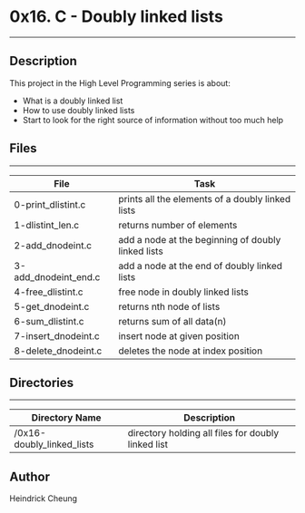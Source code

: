 # 0x16. C - Doubly linked lists
---
## Description

This project in the High Level Programming series is about:
* What is a doubly linked list
* How to use doubly linked lists
* Start to look for the right source of information without too much help

## Files
---
File|Task
---|---
0-print_dlistint.c | prints all the elements of a doubly linked lists
1-dlistint_len.c | returns number of elements
2-add_dnodeint.c | add a node at the beginning of doubly linked lists
3-add_dnodeint_end.c | add a node at the end of doubly linked lists
4-free_dlistint.c | free node in doubly linked lists
5-get_dnodeint.c | returns nth node of lists
6-sum_dlistint.c | returns sum of all data(n)
7-insert_dnodeint.c | insert node at given position
8-delete_dnodeint.c | deletes the node at index position

## Directories
---
Directory Name | Description
---|---
/0x16-doubly_linked_lists | directory holding all files for doubly linked list

## Author
Heindrick Cheung